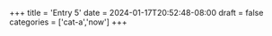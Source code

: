 +++
title = 'Entry 5'
date = 2024-01-17T20:52:48-08:00
draft = false
categories = ['cat-a','now']
+++
